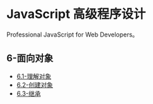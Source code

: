 # JavaScript 高级程序设计
Professional JavaScript for Web Developers。


## 6-面向对象
+ [6.1-理解对象](./6-1.md)
+ [6.2-创建对象](./6-2.md)
+ [6.3-继承](./6-3.md)
